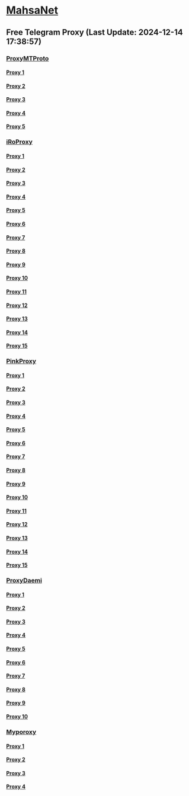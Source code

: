 
# [MahsaNet](https://t.me/mahsa_net)
## Free Telegram Proxy (Last Update: 2024-12-14 17:38:57)
### [ProxyMTProto](https://t.me/ProxyMTProto)
#### [Proxy 1](tg://proxy?server=Kabab.Koobideh.udp-outgoing.co.uk.&port=3443&secret=7gggggggggggggggggggggh0cmFuc2xhdGUuZ29v)
#### [Proxy 2](tg://proxy?server=142.132.254.26&port=7143&secret=7gggggggggggggggggggggh0cmFuc2xhdGUuZ29v)
#### [Proxy 3](tg://proxy?server=142.132.253.228&port=7143&secret=7gggggggggggggggggggggh0cmFuc2xhdGUuZ29v)
#### [Proxy 4](tg://proxy?server=142.132.253.228&port=7143&secret=7gggggggggggggggggggggh0cmFuc2xhdGUuZ29v)
#### [Proxy 5](tg://proxy?server=108.181.121.220&port=443&secret=EERighJJvXrFGRMCIMJdCQRueWVrdGFuZXQuY29tZmFyYWthdi5jb212YW4ubmFqdmEuY29tAAAAAAAAAAAAAAAAAAAAAAAAAAAAAAAAAAAAAAAAAAAAAAAAAAAAAAAAAAAAAAAAAAAAAAAAAAAAAAAAAAAAAAAAAAAAAAAAAAAAAAA)
### [iRoProxy](https://t.me/iRoProxy)
#### [Proxy 1](tg://proxy?server=82.153.35.232&port=20&secret=7gAA8A8Pd1VV____9QBuLmktLS13d3cuYXBhcmF0LmNvbS0%3D)
#### [Proxy 2](tg://proxy?server=82.153.35.224&port=20&secret=7gAA8A8Pd1VV____9QBuLmktLS13d3cuYXBhcmF0LmNvbS0%3D)
#### [Proxy 3](tg://proxy?server=82.153.35.238&port=63443&secret=8JEkJukBYNPSy7OH6v7urg%3D%3D)
#### [Proxy 4](tg://proxy?server=82.153.35.237&port=63443&secret=8JEkJukBYNPSy7OH6v7urg%3D%3D)
#### [Proxy 5](tg://proxy?server=82.153.35.235&port=63443&secret=8JEkJukBYNPSy7OH6v7urg%3D%3D)
#### [Proxy 6](tg://proxy?server=82.153.35.236&port=63443&secret=8JEkJukBYNPSy7OH6v7urg%3D%3D)
#### [Proxy 7](tg://proxy?server=82.153.35.223&port=20&secret=7gAA8A8Pd1VV____9QBuLmktLS13d3cuYXBhcmF0LmNvbS0%3D)
#### [Proxy 8](tg://proxy?server=82.153.35.225&port=20&secret=7gAA8A8Pd1VV____9QBuLmktLS13d3cuYXBhcmF0LmNvbS0%3D)
#### [Proxy 9](tg://proxy?server=82.153.35.233&port=63443&secret=8JEkJukBYNPSy7OH6v7urg%3D%3D)
#### [Proxy 10](tg://proxy?server=82.153.35.239&port=63443&secret=8JEkJukBYNPSy7OH6v7urg%3D%3D)
#### [Proxy 11](tg://proxy?server=82.153.35.240&port=63443&secret=8JEkJukBYNPSy7OH6v7urg%3D%3D)
#### [Proxy 12](tg://proxy?server=82.153.35.227&port=20&secret=7gAA8A8Pd1VV____9QBuLmktLS13d3cuYXBhcmF0LmNvbS0%3D)
#### [Proxy 13](tg://proxy?server=82.153.35.229&port=20&secret=7gAA8A8Pd1VV____9QBuLmktLS13d3cuYXBhcmF0LmNvbS0%3D)
#### [Proxy 14](tg://proxy?server=82.153.35.232&port=20&secret=7gAA8A8Pd1VV____9QBuLmktLS13d3cuYXBhcmF0LmNvbS0%3D)
#### [Proxy 15](tg://proxy?server=82.153.35.224&port=20&secret=7gAA8A8Pd1VV____9QBuLmktLS13d3cuYXBhcmF0LmNvbS0%3D)
### [PinkProxy](https://t.me/PinkProxy)
#### [Proxy 1](tg://proxy?server=176.65.135.14&port=4045&secret=7gAA8A8Pd__1VV______9QB2LmMtLS0=)
#### [Proxy 2](tg://proxy?server=176.65.135.15&port=4045&secret=7gAA8A8Pd__1VV______9QB2LmMtLS0=)
#### [Proxy 3](tg://proxy?server=176.65.135.16&port=4045&secret=7gAA8A8Pd__1VV______9QB2LmMtLS0=)
#### [Proxy 4](tg://proxy?server=77.232.39.231&port=4045&secret=7gAA8A8Pd1VV____9QBuLmktLS0tLS1pbi5hcHBjZW50ZXIubXMtLS0tLS0=)
#### [Proxy 5](tg://proxy?server=77.232.39.178&port=4045&secret=7gAA8A8Pd1VV____9QBuLmktLS0tLS1pbi5hcHBjZW50ZXIubXMtLS0tLS0=)
#### [Proxy 6](tg://proxy?server=77.232.41.154&port=4045&secret=7gAA8A8Pd1VV____9QBuLmktLS0tLS1pbi5hcHBjZW50ZXIubXMtLS0tLS0=)
#### [Proxy 7](tg://proxy?server=185.173.39.98&port=4045&secret=7gAA8A8Pd1VV____9QBuLmktLS0tLS1pbi5hcHBjZW50ZXIubXMtLS0tLS0=)
#### [Proxy 8](tg://proxy?server=77.232.40.7&port=4045&secret=7gAA8A8Pd1VV____9QBuLmktLS0tLS1pbi5hcHBjZW50ZXIubXMtLS0tLS0=)
#### [Proxy 9](tg://proxy?server=cold.beer.donotdothatbro.co.uk.&port=4045&secret=7gAA8A8Pd1VV____9QBuLmktLS0tLS1pbi5hcHBjZW50ZXIubXMtLS0tLS0=)
#### [Proxy 10](tg://proxy?server=185.244.182.25&port=4045&secret=7gAA8A8Pd1VV____9QBuLmktLS0tLS1pbi5hcHBjZW50ZXIubXMtLS0tLS0=)
#### [Proxy 11](tg://proxy?server=185.244.180.203&port=443&secret=FgMBAgABAAH8AwOG4kw63Q==)
#### [Proxy 12](tg://proxy?server=arp.request.codebaun.co.uk.&port=4045&secret=7gAA8A8Pd__1VV______9QB2LmMtLS0=)
#### [Proxy 13](tg://proxy?server=176.65.135.17&port=4045&secret=7gAA8A8Pd__1VV______9QB2LmMtLS0=)
#### [Proxy 14](tg://proxy?server=176.65.135.22&port=4045&secret=7gAA8A8Pd__1VV______9QB2LmMtLS0=)
#### [Proxy 15](tg://proxy?server=176.65.135.23&port=4045&secret=7gAA8A8Pd__1VV______9QB2LmMtLS0=)
### [ProxyDaemi](https://t.me/ProxyDaemi)
#### [Proxy 1](tg://proxy?server=emtiaz.nikotin-nazn.info&port=443&secret=1603010200010001fc030386e24c3add)
#### [Proxy 2](tg://proxy?server=hakhamaneshian.pasargad.takhtejamshid.ghavikehastim.motamenbash.vafaghatsaket.toksmoks.info&port=443&secret=1603010200010001fc030386e24c3add)
#### [Proxy 3](tg://proxy?server=77.232.42.133&port=8443&secret=eeNEgYdJvXrFGRMCIMJdCQ)
#### [Proxy 4](tg://proxy?server=140.233.187.223&port=8888&secret=FgMBAgABAAH8AwOG4kw63QtY2RueWVrdGFuZXQuY29tZmFyYWthdi5jb212YW4ubmFqdmEuY29tAAAAAAAAAAAAAAAAAAAAAAAAAAAAAAAAAAA)
#### [Proxy 5](tg://proxy?server=185.244.181.240&port=4045&secret=7gAA8A8Pd1VV____9QBuLmktLS0tLS1pbi5hcHBjZW50ZXIubXMtLS0tLS0%3D)
#### [Proxy 6](tg://proxy?server=49.13.144.85&port=34034&secret=8JEkJukBYNPSy7OH6v7urg%3D%3D)
#### [Proxy 7](tg://proxy?server=128.140.104.20&port=34034&secret=8JEkJukBYNPSy7OH6v7urg%3D%3D)
#### [Proxy 8](tg://proxy?server=darknamikonina.beramaqhyou.cyou&port=443&secret=5mB7kIicxgcZ0hcMsoUZYgAAAAAAAAAAAAAAAAAAAAkIicxgcZ0hcMsAAAA0hcMsAAAA)
#### [Proxy 9](tg://proxy?server=49.13.144.85&port=34034&secret=8JEkJukBYNPSy7OH6v7urg%3D%3D)
#### [Proxy 10](tg://proxy?server=128.140.104.20&port=34034&secret=8JEkJukBYNPSy7OH6v7urg%3D%3D)
### [Myporoxy](https://t.me/Myporoxy)
#### [Proxy 1](tg://proxy?server=cloudflare.com.nokia.com.co.uk.do_yo.want_to.clash_with.this.www.microsoft.com.there_is_no.place_like.localhost.www.bing.com.count_with_me.cyou.net.digikala.com.www.enamad.ir.www.google.com.again_to_fight.everyone.i_am.the_internet.fordantor.info.&port=443&secret=6HQighJPCNNYVRNB6tdkAg==)
#### [Proxy 2](tg://proxy?server=cloudflare.com.nokia.com.co.uk.do_yo.want_to.clash_with.this.www.microsoft.com.there_is_no.place_like.localhost.www.bing.com.count_with_me.cyou.net.digikala.com.www.enamad.ir.www.google.com.again_to_fight.everyone.i_am.the_internet.fordantor.info.&port=443&secret=6HQighJPCNNYVRNB6tdkAg==)
#### [Proxy 3](tg://proxy?server=cloudflare.com.nokia.com.co.uk.do_yo.want_to.clash_with.this.www.microsoft.com.there_is_no.place_like.localhost.www.bing.com.count_with_me.cyou.net.digikala.com.www.enamad.ir.www.google.com.again_to_fight.everyone.i_am.the_internet.fordantor.info.&port=443&secret=6HQighJPCNNYVRNB6tdkAg==)
#### [Proxy 4](tg://proxy?server=cloudflare.com.nokia.com.co.uk.do_yo.want_to.clash_with.this.www.microsoft.com.there_is_no.place_like.localhost.www.bing.com.count_with_me.cyou.net.digikala.com.www.enamad.ir.www.google.com.again_to_fight.everyone.i_am.the_internet.fordantor.info.&port=443&secret=6HQighJPCNNYVRNB6tdkAg==)

    